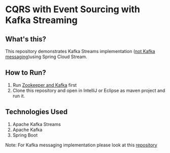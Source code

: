# CQRS with Event Sourcing with Kafka Streaming
## What's this?
This repository demonstrates Kafka Streams implementation ([not Kafka messaging](https://github.com/pavankjadda/SpringCloudStream-Kafka))using Spring Cloud Stream. 

## How to Run?
1. Run [Zookeeper and Kafka](https://www.tutorialspoint.com/apache_kafka/apache_kafka_installation_steps.htm) first
2. Clone this repository and open in IntelliJ or Eclipse as maven project and run it.

## Technologies Used
1. Apache Kafka Streams
2. Apache Kafka
3. Spring Boot

Note: For Kafka messaging implementation please look at this [repository](https://github.com/pavankjadda/SpringCloudStream-Kafka)

